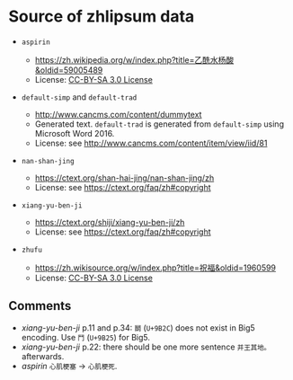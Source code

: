 # Source of zhlipsum data

- `aspirin`
  - <https://zh.wikipedia.org/w/index.php?title=乙酰水杨酸&oldid=59005489>
  - License: [CC-BY-SA 3.0 License](https://zh.wikipedia.org/zh-cn/Wikipedia%3ACC_BY-SA_3.0协议文本)

- `default-simp` and `default-trad`
  - <http://www.cancms.com/content/dummytext>
  - Generated text. `default-trad` is generated from `default-simp` using Microsoft Word 2016.
  - License: see <http://www.cancms.com/content/item/view/iid/81>

- `nan-shan-jing`
  - <https://ctext.org/shan-hai-jing/nan-shan-jing/zh>
  - License: see <https://ctext.org/faq/zh#copyright>

- `xiang-yu-ben-ji`
  - <https://ctext.org/shiji/xiang-yu-ben-ji/zh>
  - License: see <https://ctext.org/faq/zh#copyright>

- `zhufu`
  - <https://zh.wikisource.org/w/index.php?title=祝福&oldid=1960599>
  - License: [CC-BY-SA 3.0 License](https://zh.wikipedia.org/zh-cn/Wikipedia%3ACC_BY-SA_3.0协议文本)

## Comments

- *xiang-yu-ben-ji* p.11 and p.34: `鬬` (`U+9B2C`) does not exist in Big5 encoding.
  Use `鬥` (`U+9B25`) for Big5.
- *xiang-yu-ben-ji* p.22: there should be one more sentence `并王其地。` afterwards.
- *aspirin* `心肌梗塞` -> `心肌梗死`.

